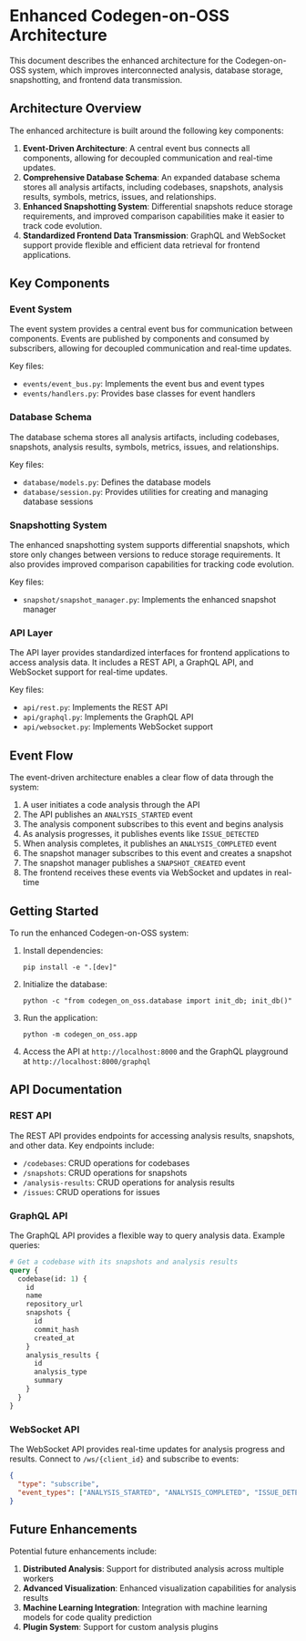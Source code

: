 # Enhanced Codegen-on-OSS Architecture

This document describes the enhanced architecture for the Codegen-on-OSS system, which improves interconnected analysis, database storage, snapshotting, and frontend data transmission.

## Architecture Overview

The enhanced architecture is built around the following key components:

1. **Event-Driven Architecture**: A central event bus connects all components, allowing for decoupled communication and real-time updates.
2. **Comprehensive Database Schema**: An expanded database schema stores all analysis artifacts, including codebases, snapshots, analysis results, symbols, metrics, issues, and relationships.
3. **Enhanced Snapshotting System**: Differential snapshots reduce storage requirements, and improved comparison capabilities make it easier to track code evolution.
4. **Standardized Frontend Data Transmission**: GraphQL and WebSocket support provide flexible and efficient data retrieval for frontend applications.

## Key Components

### Event System

The event system provides a central event bus for communication between components. Events are published by components and consumed by subscribers, allowing for decoupled communication and real-time updates.

Key files:
- `events/event_bus.py`: Implements the event bus and event types
- `events/handlers.py`: Provides base classes for event handlers

### Database Schema

The database schema stores all analysis artifacts, including codebases, snapshots, analysis results, symbols, metrics, issues, and relationships.

Key files:
- `database/models.py`: Defines the database models
- `database/session.py`: Provides utilities for creating and managing database sessions

### Snapshotting System

The enhanced snapshotting system supports differential snapshots, which store only changes between versions to reduce storage requirements. It also provides improved comparison capabilities for tracking code evolution.

Key files:
- `snapshot/snapshot_manager.py`: Implements the enhanced snapshot manager

### API Layer

The API layer provides standardized interfaces for frontend applications to access analysis data. It includes a REST API, a GraphQL API, and WebSocket support for real-time updates.

Key files:
- `api/rest.py`: Implements the REST API
- `api/graphql.py`: Implements the GraphQL API
- `api/websocket.py`: Implements WebSocket support

## Event Flow

The event-driven architecture enables a clear flow of data through the system:

1. A user initiates a code analysis through the API
2. The API publishes an `ANALYSIS_STARTED` event
3. The analysis component subscribes to this event and begins analysis
4. As analysis progresses, it publishes events like `ISSUE_DETECTED`
5. When analysis completes, it publishes an `ANALYSIS_COMPLETED` event
6. The snapshot manager subscribes to this event and creates a snapshot
7. The snapshot manager publishes a `SNAPSHOT_CREATED` event
8. The frontend receives these events via WebSocket and updates in real-time

## Getting Started

To run the enhanced Codegen-on-OSS system:

1. Install dependencies:
   ```
   pip install -e ".[dev]"
   ```

2. Initialize the database:
   ```
   python -c "from codegen_on_oss.database import init_db; init_db()"
   ```

3. Run the application:
   ```
   python -m codegen_on_oss.app
   ```

4. Access the API at `http://localhost:8000` and the GraphQL playground at `http://localhost:8000/graphql`

## API Documentation

### REST API

The REST API provides endpoints for accessing analysis results, snapshots, and other data. Key endpoints include:

- `/codebases`: CRUD operations for codebases
- `/snapshots`: CRUD operations for snapshots
- `/analysis-results`: CRUD operations for analysis results
- `/issues`: CRUD operations for issues

### GraphQL API

The GraphQL API provides a flexible way to query analysis data. Example queries:

```graphql
# Get a codebase with its snapshots and analysis results
query {
  codebase(id: 1) {
    id
    name
    repository_url
    snapshots {
      id
      commit_hash
      created_at
    }
    analysis_results {
      id
      analysis_type
      summary
    }
  }
}
```

### WebSocket API

The WebSocket API provides real-time updates for analysis progress and results. Connect to `/ws/{client_id}` and subscribe to events:

```json
{
  "type": "subscribe",
  "event_types": ["ANALYSIS_STARTED", "ANALYSIS_COMPLETED", "ISSUE_DETECTED"]
}
```

## Future Enhancements

Potential future enhancements include:

1. **Distributed Analysis**: Support for distributed analysis across multiple workers
2. **Advanced Visualization**: Enhanced visualization capabilities for analysis results
3. **Machine Learning Integration**: Integration with machine learning models for code quality prediction
4. **Plugin System**: Support for custom analysis plugins

